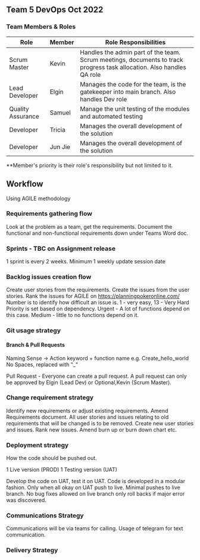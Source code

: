 ## Team 5 DevOps Oct 2022

### Team Members & Roles

|Role|Member|Role Responsibilities|
--- | --- | ---|
|Scrum Master|Kevin|Handles the admin part of the team. Scrum meetings, documents to track progress task allocation. Also handles QA role|
|Lead Developer|Elgin|Manages the code for the team, is the gatekeeper into main branch. Also handles Dev role|
|Quality Assurance|Samuel|Manage the unit testing of the modules and automated testing|
|Developer|Tricia|Manages the overall development of the solution|
|Developer|Jun Jie|Manages the overall development of the solution|

**Member's priority is their role's responsibility but not limited to it. 

## Workflow
Using AGILE methodology 

### Requirements gathering flow
Look at the problem as a team, get the requirements.
Document the functional and non-functional requirements down under Teams Word doc. 

### Sprints - TBC on Assignment release
1 sprint is every 2 weeks. Minimum 1 weekly update session date 

### Backlog issues creation flow
Create user stories from the requirements.
Create the issues from the user stories.
Rank the issues for AGILE on https://planningpokeronline.com/
Number is to identify how difficult an issue is. 1 - very easy, 13 - Very Hard
Priority is set based on dependency. Urgent - A lot of functions depend on this case. Medium - little to no functions depend on it.

### Git usage strategy
#### Branch & Pull Requests
Naming Sense -> Action keyword + function name e.g. Create_hello_world
No Spaces, replaced with "_"

Pull Request - Everyone can create a pull request.
A pull request can only be approved by Elgin (Lead Dev) or Optional,Kevin (Scrum Master).

### Change requirement strategy
Identify new requirements or adjust existing requirements. 
Amend Requirements document.
All user stories and issues relating to old requirements that will be changed is to be removed.
Create new user stories and issues.
Rank new issues.
Amend burn up or burn down chart etc.

### Deployment strategy
How the code should be pushed out.

1 Live version (PROD)
1 Testing version (UAT)

Develop the code on UAT, test it on UAT. Code is developed in a modular fashion.
Only when all okay on UAT push to live. 
Minimal pushes to live branch. No bug fixes allowed on live branch only roll backs if major error was discovered.

### Communications Strategy
Communications will be via teams for calling. Usage of telegram for text communication.

### Delivery Strategy


<!--
**DevOps-Team5-2022/DevOps-Team5-2022** is a ✨ _special_ ✨ repository because its `README.md` (this file) appears on your GitHub profile.

Here are some ideas to get you started:

- 🔭 I’m currently working on ...
- 🌱 I’m currently learning ...
- 👯 I’m looking to collaborate on ...
- 🤔 I’m looking for help with ...
- 💬 Ask me about ...
- 📫 How to reach me: ...
- 😄 Pronouns: ...
- ⚡ Fun fact: ...
-->
